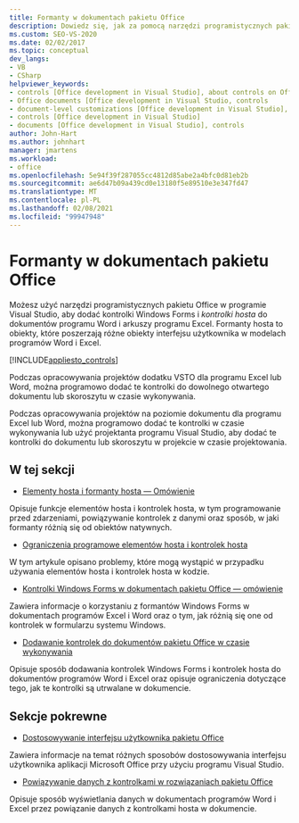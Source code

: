 ```yaml
---
title: Formanty w dokumentach pakietu Office
description: Dowiedz się, jak za pomocą narzędzi programistycznych pakietu Office w programie Visual Studio dodać kontrolki Windows Forms i formanty hosta do dokumentów programu Word i arkuszy programu Excel.
ms.custom: SEO-VS-2020
ms.date: 02/02/2017
ms.topic: conceptual
dev_langs:
- VB
- CSharp
helpviewer_keywords:
- controls [Office development in Visual Studio], about controls on Office documents
- Office documents [Office development in Visual Studio, controls
- document-level customizations [Office development in Visual Studio], controls
- controls [Office development in Visual Studio]
- documents [Office development in Visual Studio], controls
author: John-Hart
ms.author: johnhart
manager: jmartens
ms.workload:
- office
ms.openlocfilehash: 5e94f39f287055cc4812d85abe2a4bfc0d81eb2b
ms.sourcegitcommit: ae6d47b09a439cd0e13180f5e89510e3e347fd47
ms.translationtype: MT
ms.contentlocale: pl-PL
ms.lasthandoff: 02/08/2021
ms.locfileid: "99947948"
---
```

# <a name="controls-on-office-documents"></a>Formanty w dokumentach pakietu Office
  Możesz użyć narzędzi programistycznych pakietu Office w programie Visual Studio, aby dodać kontrolki Windows Forms i *kontrolki hosta* do dokumentów programu Word i arkuszy programu Excel. Formanty hosta to obiekty, które poszerzają różne obiekty interfejsu użytkownika w modelach programów Word i Excel.

 [!INCLUDE[appliesto_controls](../vsto/includes/appliesto-controls-md.md)]

 Podczas opracowywania projektów dodatku VSTO dla programu Excel lub Word, można programowo dodać te kontrolki do dowolnego otwartego dokumentu lub skoroszytu w czasie wykonywania.

 Podczas opracowywania projektów na poziomie dokumentu dla programu Excel lub Word, można programowo dodać te kontrolki w czasie wykonywania lub użyć projektanta programu Visual Studio, aby dodać te kontrolki do dokumentu lub skoroszytu w projekcie w czasie projektowania.

## <a name="in-this-section"></a>W tej sekcji
- [Elementy hosta i formanty hosta — Omówienie](../vsto/host-items-and-host-controls-overview.md)

 Opisuje funkcje elementów hosta i kontrolek hosta, w tym programowanie przed zdarzeniami, powiązywanie kontrolek z danymi oraz sposób, w jaki formanty różnią się od obiektów natywnych.

- [Ograniczenia programowe elementów hosta i kontrolek hosta](../vsto/programmatic-limitations-of-host-items-and-host-controls.md)

 W tym artykule opisano problemy, które mogą wystąpić w przypadku używania elementów hosta i kontrolek hosta w kodzie.

- [Kontrolki Windows Forms w dokumentach pakietu Office — omówienie](../vsto/windows-forms-controls-on-office-documents-overview.md)

 Zawiera informacje o korzystaniu z formantów Windows Forms w dokumentach programów Excel i Word oraz o tym, jak różnią się one od kontrolek w formularzu systemu Windows.

- [Dodawanie kontrolek do dokumentów pakietu Office w czasie wykonywania](../vsto/adding-controls-to-office-documents-at-run-time.md)

 Opisuje sposób dodawania kontrolek Windows Forms i kontrolek hosta do dokumentów programów Word i Excel oraz opisuje ograniczenia dotyczące tego, jak te kontrolki są utrwalane w dokumencie.

## <a name="related-sections"></a>Sekcje pokrewne
- [Dostosowywanie interfejsu użytkownika pakietu Office](../vsto/office-ui-customization.md)

 Zawiera informacje na temat różnych sposobów dostosowywania interfejsu użytkownika aplikacji Microsoft Office przy użyciu programu Visual Studio.

- [Powiązywanie danych z kontrolkami w rozwiązaniach pakietu Office](../vsto/binding-data-to-controls-in-office-solutions.md)

 Opisuje sposób wyświetlania danych w dokumentach programów Word i Excel przez powiązanie danych z kontrolkami hosta w dokumencie.
